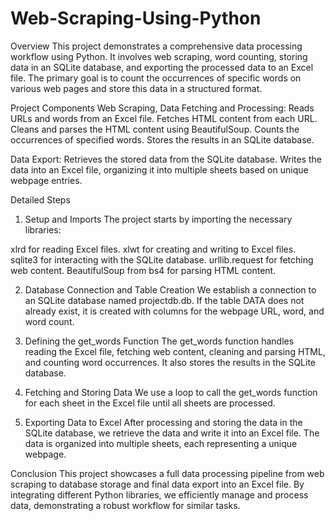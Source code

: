 # Web-Scraping-Using-Python
Overview
This project demonstrates a comprehensive data processing workflow using Python. It involves web scraping, word counting, storing data in an SQLite database, and exporting the processed data to an Excel file. The primary goal is to count the occurrences of specific words on various web pages and store this data in a structured format.

Project Components
Web Scraping, Data Fetching and Processing:
Reads URLs and words from an Excel file.
Fetches HTML content from each URL.
Cleans and parses the HTML content using BeautifulSoup.
Counts the occurrences of specified words.
Stores the results in an SQLite database.

Data Export:
Retrieves the stored data from the SQLite database.
Writes the data into an Excel file, organizing it into multiple sheets based on unique webpage entries.

Detailed Steps
1. Setup and Imports
The project starts by importing the necessary libraries:

xlrd for reading Excel files.
xlwt for creating and writing to Excel files.
sqlite3 for interacting with the SQLite database.
urllib.request for fetching web content.
BeautifulSoup from bs4 for parsing HTML content.

2. Database Connection and Table Creation
We establish a connection to an SQLite database named projectdb.db. If the table DATA does not already exist, it is created with columns for the webpage URL, word, and word count.

3. Defining the get_words Function
The get_words function handles reading the Excel file, fetching web content, cleaning and parsing HTML, and counting word occurrences. It also stores the results in the SQLite database.

4. Fetching and Storing Data
We use a loop to call the get_words function for each sheet in the Excel file until all sheets are processed.

6. Exporting Data to Excel
After processing and storing the data in the SQLite database, we retrieve the data and write it into an Excel file. The data is organized into multiple sheets, each representing a unique webpage.

Conclusion
This project showcases a full data processing pipeline from web scraping to database storage and final data export into an Excel file. By integrating different Python libraries, we efficiently manage and process data, demonstrating a robust workflow for similar tasks.
